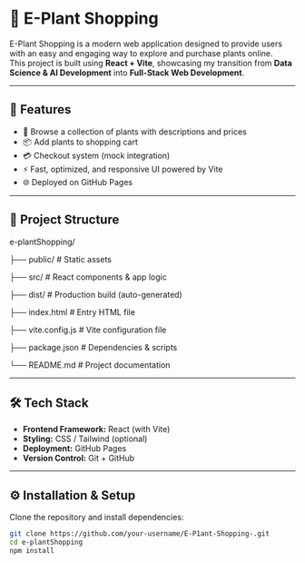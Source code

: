 # 🌱 E-Plant Shopping

E-Plant Shopping is a modern web application designed to provide users with an easy and engaging way to explore and purchase plants online.  
This project is built using **React + Vite**, showcasing my transition from **Data Science & AI Development** into **Full-Stack Web Development**.  

---

## 🚀 Features
- 🛒 Browse a collection of plants with descriptions and prices  
- 📦 Add plants to shopping cart  
- 💳 Checkout system (mock integration)  
- ⚡ Fast, optimized, and responsive UI powered by Vite  
- 🌐 Deployed on GitHub Pages  

---

## 📂 Project Structure
e-plantShopping/

├── public/ # Static assets

├── src/ # React components & app logic

├── dist/ # Production build (auto-generated)

├── index.html # Entry HTML file

├── vite.config.js # Vite configuration file

├── package.json # Dependencies & scripts

└── README.md # Project documentation


---

## 🛠️ Tech Stack
- **Frontend Framework:** React (with Vite)  
- **Styling:** CSS / Tailwind (optional)  
- **Deployment:** GitHub Pages  
- **Version Control:** Git + GitHub  

---

## ⚙️ Installation & Setup
Clone the repository and install dependencies:

```bash
git clone https://github.com/your-username/E-P1ant-Shopping-.git
cd e-plantShopping
npm install



